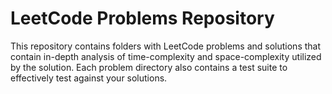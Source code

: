 # LeetCode Problems Repository
This repository contains folders with LeetCode problems and solutions that contain in-depth analysis of time-complexity and space-complexity utilized by the solution. Each problem directory also contains a test suite to effectively test against your solutions.
